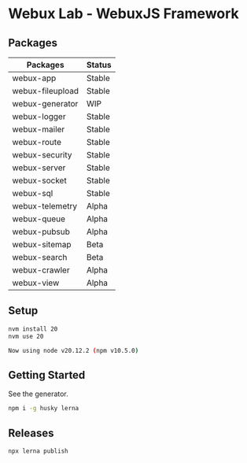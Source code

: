 # Webux Lab - WebuxJS Framework

## Packages

| Packages         | Status |
| ---------------- | ------ |
| webux-app        | Stable |
| webux-fileupload | Stable |
| webux-generator  | WIP    |
| webux-logger     | Stable |
| webux-mailer     | Stable |
| webux-route      | Stable |
| webux-security   | Stable |
| webux-server     | Stable |
| webux-socket     | Stable |
| webux-sql        | Stable |
| webux-telemetry  | Alpha  |
| webux-queue      | Alpha  |
| webux-pubsub     | Alpha  |
| webux-sitemap    | Beta   |
| webux-search     | Beta   |
| webux-crawler    | Alpha  |
| webux-view       | Alpha  |

## Setup

```bash
nvm install 20
nvm use 20

Now using node v20.12.2 (npm v10.5.0)
```

## Getting Started

See the generator.

```bash
npm i -g husky lerna
```

## Releases

```bash
npx lerna publish
```
